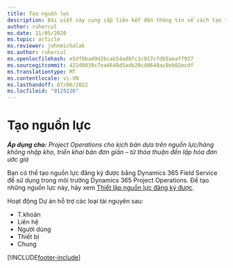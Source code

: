 ```yaml
---
title: Tạo nguồn lực
description: Bài viết này cung cấp liên kết đến thông tin về cách tạo tài nguyên có thể đặt trước.
author: ruhercul
ms.date: 11/05/2020
ms.topic: article
ms.reviewer: johnmichalak
ms.author: ruhercul
ms.openlocfilehash: e5df0bad9d2bcab54ad0fc1c917cfdb5aeaff927
ms.sourcegitcommit: 422d8839c7ea4648d5adb20c40640ac8eb02ecdf
ms.translationtype: MT
ms.contentlocale: vi-VN
ms.lasthandoff: 07/06/2022
ms.locfileid: "9125226"
---
```

# <a name="create-resources"></a>Tạo nguồn lực

_**Áp dụng cho:** Project Operations cho kịch bản dựa trên nguồn lực/hàng không nhập kho, triển khai bản đơn giản – từ thỏa thuận đến lập hóa đơn ước giá_

Bạn có thể tạo nguồn lực đăng ký được bằng Dynamics 365 Field Service để sử dụng trong môi trường Dynamics 365 Project Operations. Để tạo những nguồn lực này, hãy xem [Thiết lập nguồn lực đăng ký được](/dynamics365/field-service/set-up-bookable-resources).

Hoạt động Dự án hỗ trợ các loại tài nguyên sau:
- T.khoản
- Liên hệ
- Người dùng
- Thiết bị
- Chung


[!INCLUDE[footer-include](../includes/footer-banner.md)]
